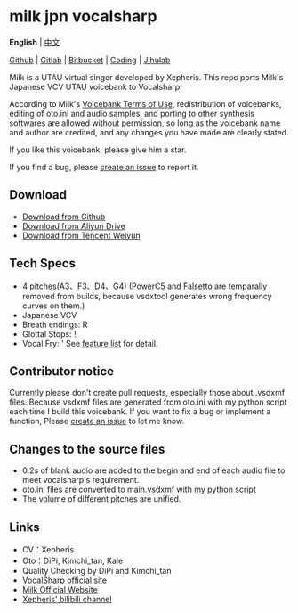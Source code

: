 # milk jpn vocalsharp

**English** | [中文](README_zh.md)

[Github](https://github.com/oxygen-dioxide/milk-jpn-vocalsharp) | 
[Gitlab](https://gitlab.com/oxygen-dioxide/milk-jpn-vocalsharp) | 
[Bitbucket](https://bitbucket.org/oxygendioxide/milk-jpn-vocalsharp) | 
[Coding](https://oxygen-dioxide.coding.net/public/1/milk-jpn-vocalsharp/git/files) | 
[Jihulab](https://jihulab.com/oxygen-dioxide/milk-jpn-vocalsharp)

Milk is a UTAU virtual singer developed by Xepheris. This repo ports Milk's Japanese VCV UTAU voicebank to Vocalsharp.

According to Milk's [Voicebank Terms of Use](license.md), redistribution of voicebanks, editing of oto.ini and audio samples, and porting to other synthesis softwares are allowed without permission, so long as the voicebank name and author are credited, and any changes you have made are clearly stated.

If you like this voicebank, please give him a star.

If you find a bug, please [create an issue](https://github.com/oxygen-dioxide/milk-jpn-vocalsharp/issues/new) to report it.

## Download
- [Download from Github](https://github.com/oxygen-dioxide/milk-jpn-vocalsharp/releases)
- [Download from Aliyun Drive](https://www.aliyundrive.com/s/6PEhKzpz4fZ)
- [Download from Tencent Weiyun](https://share.weiyun.com/apTlQ1BT)

## Tech Specs
- 4 pitches(A3、F3、D4、G4) (PowerC5 and Falsetto are temparally removed from builds, because vsdxtool generates wrong frequency curves on them.)
- Japanese VCV
- Breath endings: R
- Glottal Stops: !
- Vocal Fry: '
See [feature list](.\doc\feature.md) for detail.

## Contributor notice
Currently please don't create pull requests, especially those about .vsdxmf files. Because vsdxmf files are generated from oto.ini with my python script each time I build this voicebank. If you want to fix a bug or implement a function, Please [create an issue](https://github.com/oxygen-dioxide/milk-jpn-vocalsharp/issues/new) to let me know.

## Changes to the source files
- 0.2s of blank audio are added to the begin and end of each audio file to meet vocalsharp's requirement.
- oto.ini files are converted to main.vsdxmf with my python script
- The volume of different pitches are unified.

## Links
- CV：Xepheris
- Oto：DiPi, Kimchi_tan, Kale
- Quality Checking by DiPi and Kimchi_tan
- [VocalSharp official site](https://vocalsharp.com)
- [Milk Official Website](https://xepheris.wixsite.com/milk)
- [Xepheris' bilibili channel](https://space.bilibili.com/618761702/dynamic)
